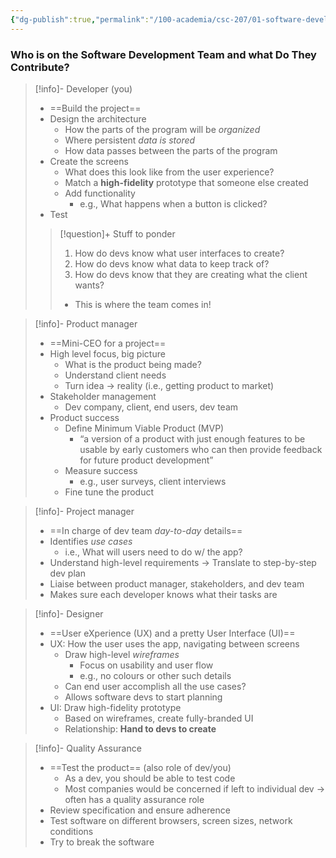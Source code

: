 ```yaml
---
{"dg-publish":true,"permalink":"/100-academia/csc-207/01-software-developer-skills-and-tools/software-development-team/","tags":["#cs","#lecture","#note","university"],"created":"2024-09-03T19:54:36.000-04:00","updated":"2024-10-06T18:23:03.002-04:00"}
---
```



### Who is on the Software Development Team and what Do They Contribute?

> [!info]- Developer (you)
> - ==Build the project==
> - Design the architecture
>     - How the parts of the program will be *organized*
>     - Where persistent *data is stored*
>     - How data passes between the parts of the program
> - Create the screens
>     - What does this look like from the user experience?
>     - Match a **high-fidelity** prototype that someone else created
>     - Add functionality
>         - e.g., What happens when a button is clicked?
> - Test
> 
> > [!question]+ Stuff to ponder
> > 1. How do devs know what user interfaces to create?
> > 2. How do devs know what data to keep track of?
> > 3. How do devs know that they are creating what the client wants?
> > - This is where the team comes in!

> [!info]- Product manager
> - ==Mini-CEO for a project==
> - High level focus, big picture
>     - What is the product being made?
>     - Understand client needs
>     - Turn idea → reality (i.e., getting product to market)
> - Stakeholder management
>     - Dev company, client, end users, dev team
> - Product success
>     - Define Minimum Viable Product (MVP)
>         - “a version of a product with just enough features to be usable by early customers who can then provide feedback for future product development”
>     - Measure success
>         - e.g., user surveys, client interviews
>     - Fine tune the product

> [!info]- Project manager
> - ==In charge of dev team *day-to-day* details==
> - Identifies *use cases*
>     - i.e., What will users need to do w/ the app?
> - Understand high-level requirements → Translate to step-by-step dev plan
> - Liaise between product manager, stakeholders, and dev team
> - Makes sure each developer knows what their tasks are

> [!info]- Designer
> - ==User eXperience (UX) and a pretty User Interface (UI)==
> - UX: How the user uses the app, navigating between screens
>     - Draw high-level *wireframes*
>         - Focus on usability and user flow
>         - e.g., no colours or other such details
>     - Can end user accomplish all the use cases?
>     - Allows software devs to start planning
> - UI: Draw high-fidelity prototype
>     - Based on wireframes, create fully-branded UI
>     - Relationship: **Hand to devs to create**

> [!info]- Quality Assurance
> - ==Test the product== (also role of dev/you)
>     - As a dev, you should be able to test code
>     - Most companies would be concerned if left to individual dev → often has a quality assurance role
> - Review specification and ensure adherence
> - Test software on different browsers, screen sizes, network conditions
> - Try to break the software
